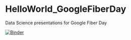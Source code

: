 # HelloWorld_GoogleFiberDay
Data Science presentations for Google Fiber Day

[![Binder](http://mybinder.org/badge.svg)](http://mybinder.org:/repo/jrigelo/helloworld_googlefiberday)
